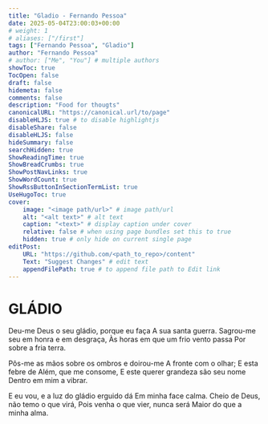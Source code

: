 ```yaml
---
title: "Gladio - Fernando Pessoa"
date: 2025-05-04T23:00:03+00:00
# weight: 1
# aliases: ["/first"]
tags: ["Fernando Pessoa", "Gladio"]
author: "Fernando Pessoa"
# author: ["Me", "You"] # multiple authors
showToc: true
TocOpen: false
draft: false
hidemeta: false
comments: false
description: "Food for thougts"
canonicalURL: "https://canonical.url/to/page"
disableHLJS: true # to disable highlightjs
disableShare: false
disableHLJS: false
hideSummary: false
searchHidden: true
ShowReadingTime: true
ShowBreadCrumbs: true
ShowPostNavLinks: true
ShowWordCount: true
ShowRssButtonInSectionTermList: true
UseHugoToc: true
cover:
    image: "<image path/url>" # image path/url
    alt: "<alt text>" # alt text
    caption: "<text>" # display caption under cover
    relative: false # when using page bundles set this to true
    hidden: true # only hide on current single page
editPost:
    URL: "https://github.com/<path_to_repo>/content"
    Text: "Suggest Changes" # edit text
    appendFilePath: true # to append file path to Edit link
---
```

# GLÁDIO
Deu-me Deus o seu gládio, porque eu faça
A sua santa guerra.
Sagrou-me seu em honra e em desgraça,
Às horas em que um frio vento passa
Por sobre a fria terra.

Pôs-me as mãos sobre os ombros e doirou-me
A fronte com o olhar;
E esta febre de Além, que me consome,
E este querer grandeza são seu nome
Dentro em mim a vibrar.

E eu vou, e a luz do gládio erguido dá
Em minha face calma.
Cheio de Deus, não temo o que virá,
Pois venha o que vier, nunca será
Maior do que a minha alma.